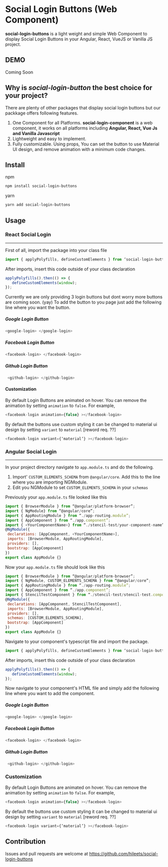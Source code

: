 
# Social Login Buttons (Web Component)

**__social-login-buttons__** is a light weight and simple Web Component to display Social Login Buttons in your Angular, React, VueJS or Vanilla JS project.


## DEMO
Coming Soon
## Why is _social-login-button_ the best choice for your project?
There are plenty of other packages that display social login buttons but our packkage offers following features.
1. One Component for all Platforms. **social-login-component** is a web component, it works on all platforms including **Angular, React, Vue Js and Vanilla Javascript**
2. Lightweight and easy to implement.
3. Fully customizable. Using props, You can set the button to use Material UI design, and remove animation with a minimum code changes.

## Install     
npm
```bash
npm install social-login-buttons
```
yarn
```bash
yarn add social-login-buttons
```



## Usage

### React Social Login
---

First of all, import the package into your class file
```javascript
import { applyPolyfills, defineCustomElements } from ‘social-login-buttons/loader’;
```

After imports, insert this code outside of your class declaration
```javascript
applyPolyfills().then(() => {
   defineCustomElements(window);
});
```

Currently we are only providing 3 login buttons but dont worry more buttons are coming soon. (yay)
To add the button to you page just add the following line where you want the button.
##### Google Login Button
```javascript
<google-login> </google-login>
```
##### Facebook Login Button
```javascript
<facebook-login> </facebook-login>
```

##### Github Login Button   
```javascript
 <github-login> </github-login>
```

#### Customization
By default Login Buttons are animated on hover. You can remove the animation by setting `animation` to `false`. For example,
```javascript
<facebook-login animation={false} ></facebook-login>
```
By default the buttons use custom styling it can be changed to material ui design by setting `variant` to `material` [reword req. ??]

```javascript
<facebook-login variant={‘material’} ></facebook-login>
```



### Angular Social Login
---

In your project directory navigate to `app.module.ts` and do the following.
1. Import' `CUSTOM_ELEMENTS_SCHEMA` from `@angular/core`. Add this to the line where you are importing NGModule.
2. Edit you NGModule to set `CUSTOM_ELEMENTS_SCHEMA` in your `schemas`

Previously your `app.module.ts` file looked like this
```javascript
import { BrowserModule } from “@angular/platform-browser”;
import { NgModule} from “@angular/core”;
import { AppRoutingModule } from “./app-routing.module”;
import { AppComponent } from “./app.component”;
import { <YourComponentName>} from “./stencil-test/your-component-name”;
@NgModule({
 declarations: [AppComponent, <YourComponentName>],
 imports: [BrowserModule, AppRoutingModule],
 providers: [],
 bootstrap: [AppComponent]
})
export class AppModule {}
```


Now your `app.module.ts` file should look like this
```javascript
import { BrowserModule } from “@angular/platform-browser”;
import { NgModule, CUSTOM_ELEMENTS_SCHEMA } from “@angular/core”;
import { AppRoutingModule } from “./app-routing.module”;
import { AppComponent } from “./app.component”;
import { StencilTestComponent } from “./stencil-test/stencil-test.component”;
@NgModule({
 declarations: [AppComponent, StencilTestComponent],
 imports: [BrowserModule, AppRoutingModule],
 providers: [],
 schemas: [CUSTOM_ELEMENTS_SCHEMA],
 bootstrap: [AppComponent]
})
export class AppModule {}

```

Navigate to your component's typescript file and import the package.
```javascript
import { applyPolyfills, defineCustomElements } from ‘social-login-buttons/loader’;
```

After imports, insert this code outside of your class declaration
```javascript
applyPolyfills().then(() => {
   defineCustomElements(window);
});
```

Now navigate to your component's HTML file and simply add the following line where you want to add the component.
##### Google Login Button
```javascript
<google-login> </google-login>
```
##### Facebook Login Button
```javascript
<facebook-login> </facebook-login>
```

##### Github Login Button   
```javascript
 <github-login> </github-login>
```

### Customization
By default Login Buttons are animated on hover. You can remove the animation by setting `animation` to `false`. For example,
```javascript
<facebook-login animation={false} ></facebook-login>
```
By default the buttons use custom styling it can be changed to material ui design by setting `variant` to `material` [reword req. ??]

```javascript
<facebook-login variant={‘material’} ></facebook-login>
```


## Contribution
Issues and pull requests are welcome at https://github.com/hileets/social-login-buttons

 















